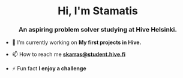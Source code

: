 <h1 align="center">Hi, I'm Stamatis</h1>
<h3 align="center">An aspiring problem solver studying at Hive Helsinki.</h3>

- 🔭 I’m currently working on **My first projects in Hive.**

- 📫 How to reach me **skarras@student.hive.fi**

- ⚡ Fun fact **I enjoy a challenge**
<p align="left">
</p>
